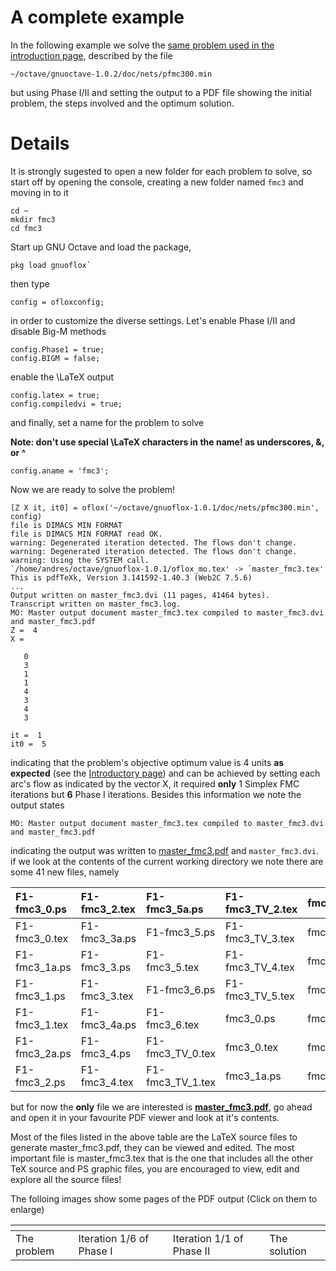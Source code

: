 # A complete example #

In the following example we solve the [same problem used in the introduction page](Introduction#Usage.md), described by the file

`~/octave/gnuoctave-1.0.2/doc/nets/pfmc300.min`

but using Phase I/II and setting the output to a PDF file showing the initial problem, the steps involved and the optimum solution.

# Details #
It is strongly sugested to open a new folder for each problem to solve, so start off by opening the console, creating a new folder named `fmc3` and moving in to it
```
cd ~
mkdir fmc3
cd fmc3
```

Start up GNU Octave and load the package,
```
pkg load gnuoflox`
```
then type
```
config = ofloxconfig;
```

in order to customize the diverse settings. Let's
enable Phase I/II and disable Big-M methods
```
config.Phase1 = true;
config.BIGM = false;
```
enable the \LaTeX output
```
config.latex = true;
config.compiledvi = true;
```
and finally, set a name for the problem to solve

**Note: don't use special \LaTeX characters in the name! as underscores, &, or ^**

```
config.aname = 'fmc3';
```

Now we are ready to solve the problem!
```
[Z X it, it0] = oflox('~/octave/gnuoflox-1.0.1/doc/nets/pfmc300.min', config)
file is DIMACS MIN FORMAT
file is DIMACS MIN FORMAT read OK.
warning: Degenerated iteration detected. The flows don't change.
warning: Degenerated iteration detected. The flows don't change.
warning: Using the SYSTEM call.
`/home/andres/octave/gnuoflox-1.0.1/oflox_mo.tex' -> `master_fmc3.tex'
This is pdfTeXk, Version 3.141592-1.40.3 (Web2C 7.5.6)
...
Output written on master_fmc3.dvi (11 pages, 41464 bytes).
Transcript written on master_fmc3.log.
MO: Master output document master_fmc3.tex compiled to master_fmc3.dvi and master_fmc3.pdf
Z =  4
X =

   0
   3
   1
   1
   4
   3
   4
   3

it =  1
it0 =  5
```
indicating that the problem's objective optimum value is 4 units **as expected** (see the [Introductory page](Introduction#Usage.md)) and can be achieved by setting each arc's flow as indicated by the vector X, it required **only** 1 Simplex FMC iterations but **6** Phase I iterations. Besides this information we note the output states

`MO: Master output document master_fmc3.tex compiled to master_fmc3.dvi and master_fmc3.pdf`

indicating the output was written to [master\_fmc3.pdf](http://gnuoflox.googlecode.com/files/master_fmc3.pdf) and `master_fmc3.dvi`. if we look at the contents of the current working directory we note there are some 41 new files, namely



| F1-fmc3\_0.ps  |  F1-fmc3\_2.tex  | F1-fmc3\_5a.ps     | F1-fmc3\_TV\_2.tex  | fmc3\_1.ps      | fmc3\_TV\_1.tex   |
|:---------------|:-----------------|:-------------------|:--------------------|:----------------|:------------------|
| F1-fmc3\_0.tex |  F1-fmc3\_3a.ps  | F1-fmc3\_5.ps      | F1-fmc3\_TV\_3.tex  | fmc3\_1.tex     | master\_fmc3.aux |
| F1-fmc3\_1a.ps |  F1-fmc3\_3.ps   | F1-fmc3\_5.tex     | F1-fmc3\_TV\_4.tex  | fmc3\_2.ps      | **master\_fmc3.dvi** |
| F1-fmc3\_1.ps  |  F1-fmc3\_3.tex  | F1-fmc3\_6.ps      | F1-fmc3\_TV\_5.tex  | fmc3\_2.tex     | master\_fmc3.log |
| F1-fmc3\_1.tex |  F1-fmc3\_4a.ps  | F1-fmc3\_6.tex     | fmc3\_0.ps         | fmc3.ps        | **[master\_fmc3.pdf](http://gnuoflox.googlecode.com/files/master_fmc3.pdf)** |
| F1-fmc3\_2a.ps |  F1-fmc3\_4.ps   | F1-fmc3\_TV\_0.tex  | fmc3\_0.tex        | fmc3.tex       | master\_fmc3.tex |
| F1-fmc3\_2.ps  |  F1-fmc3\_4.tex  | F1-fmc3\_TV\_1.tex  | fmc3\_1a.ps        | fmc3\_TV\_0.tex  |                 |


but for now the **only** file we are interested is **[master\_fmc3.pdf](http://gnuoflox.googlecode.com/files/master_fmc3.pdf)**, go ahead and open it in your favourite PDF viewer and look at it's contents.

Most of the files listed in the above table are the LaTeX source files to generate master\_fmc3.pdf, they can be viewed and edited. The most important file is master\_fmc3.tex that is the one that includes all the other TeX source and PS graphic files, you are encouraged to view, edit and explore all the source files!

The folloing images show some pages of the PDF output (Click on them to enlarge)

| ![![](http://gnuoflox.googlecode.com/files/master_fmc3-0-small.png)](http://gnuoflox.googlecode.com/files/master_fmc3-0.png) | ![![](http://gnuoflox.googlecode.com/files/master_fmc3-2-small.png)](http://gnuoflox.googlecode.com/files/master_fmc3-2.png)| ![![](http://gnuoflox.googlecode.com/files/master_fmc3-9-small.png)](http://gnuoflox.googlecode.com/files/master_fmc3-9.png)| ![![](http://gnuoflox.googlecode.com/files/master_fmc3-10-small.png)](http://gnuoflox.googlecode.com/files/master_fmc3-10.png) |
|:-----------------------------------------------------------------------------------------------------------------------------|:----------------------------------------------------------------------------------------------------------------------------|:----------------------------------------------------------------------------------------------------------------------------|:-------------------------------------------------------------------------------------------------------------------------------|
|The problem | Iteration 1/6 of Phase I | Iteration 1/1 of Phase II | The solution |